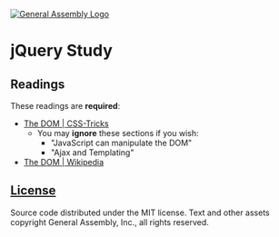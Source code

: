 [![General Assembly Logo](https://camo.githubusercontent.com/1a91b05b8f4d44b5bbfb83abac2b0996d8e26c92/687474703a2f2f692e696d6775722e636f6d2f6b6538555354712e706e67)](https://generalassemb.ly/education/web-development-immersive)

# jQuery Study

## Readings

These readings are **required**:

-   [The DOM | CSS-Tricks](https://css-tricks.com/dom/)
    - You may **ignore** these sections if you wish:
       - "JavaScript can manipulate the DOM"
       - "Ajax and Templating"
-   [The DOM | Wikipedia](https://en.wikipedia.org/wiki/Document_Object_Model)

## [License](LICENSE)

Source code distributed under the MIT license. Text and other assets copyright
General Assembly, Inc., all rights reserved.

